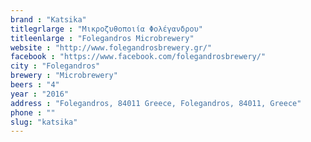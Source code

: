```yaml
---
brand : "Katsika"
titlegrlarge : "Μικροζυθοποιία Φολέγανδρου"
titleenlarge : "Folegandros Microbrewery"
website : "http://www.folegandrosbrewery.gr/"
facebook : "https://www.facebook.com/folegandrosbrewery/"
city : "Folegandros"
brewery : "Microbrewery"
beers : "4"
year : "2016"
address : "Folegandros, 84011 Greece, Folegandros, 84011, Greece"
phone : ""
slug: "katsika"
---
```

